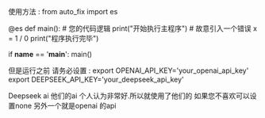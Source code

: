 使用方法 :
   from auto_fix import es
   
   
@es
def main():
    # 您的代码逻辑
    print("开始执行主程序")
    # 故意引入一个错误
    x = 1 / 0
    print("程序执行完毕")

if __name__ == '__main__':
    main()
	
但是运行之前 请务必设置 :
export OPENAI_API_KEY='your_openai_api_key'
export DEEPSEEK_API_KEY='your_deepseek_api_key'

Deepseek ai 他们的ai 个人认为非常好.所以就使用了他们的 如果您不喜欢可以设置none
另外一个就是openai 的api 